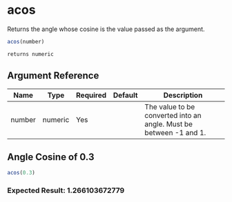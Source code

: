 # acos

Returns the angle whose cosine is the value passed as the argument.

```javascript
acos(number)
```

```javascript
returns numeric
```

## Argument Reference

| Name | Type | Required | Default | Description |
| --- | --- | --- | --- | --- |
| number | numeric | Yes |  | The value to be converted into an angle. Must be between -1 and 1. |

## Angle Cosine of 0.3

```javascript
acos(0.3)
```

### Expected Result: 1.266103672779
